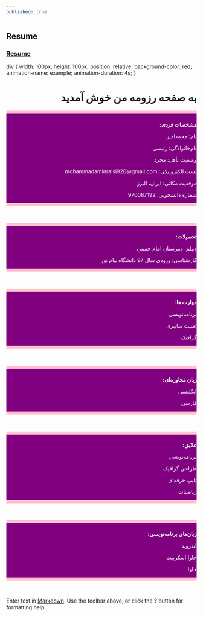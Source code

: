 ```yaml
---
published: true
---
```

## Resume
### [Resume](https://github.com/MohammadaminRaisi/PNU_3991_AR/blob/main/Theory-of-Languages-and-Machines/Resume/Resume.pdf "My Resume")

div {
  width: 100px;
  height: 100px;
  position: relative;
  background-color: red;
  animation-name: example;
  animation-duration: 4s;
}

<h1 dir="rtl" >به صفحه رزومه من خوش آمدید</h1>

<div style="background-color:purple">
<hr style="height:8px;border-width:0;color:purple;background-color:pink">
<h1 dir="rtl" style="color:white;font-size:1em;"> مشخصات فردی:</h1>
<p dir="rtl" style="color:white;"> نام: محمدامین </p>
<p dir="rtl" style="color:white;"> نام‌خانوادگی: رئیسی</p>
<p dir="rtl" style="color:white;"> وضعیت تأهل: مجرد</p>
<p dir="rtl" style="color:white;"> پست الکترونیکی: mohammadaminraisi920@gmail.com</p>
<p dir="rtl" style="color:white;"> موقعیت مکانی: ایران، البرز</p>
<p dir="rtl" style="color:white;"> شماره دانشجویی: 970087192</p>
<hr style="height:8px;border-width:0;color:purple;background-color:pink">
</div>
​
​
​
<div style="background-color:purple">
<hr style="height:8px;border-width:0;color:purple;background-color:pink">
<h1 dir="rtl" style="color:white; font-size:1em;"> تحصیلات:</h1>
<p dir="rtl" style="color:white;"> دیپلم: دبیرستان امام خمینی </p>
<p dir="rtl" style="color:white;"> کارشناسی: ورودی سال 97 دانشگاه پیام نور</p>
<hr style="height:8px;border-width:0;color:purple;background-color:pink">
</div>
​
​
​
<div style="background-color:purple">
<hr style="height:8px;border-width:0;color:purple;background-color:pink">
<h1 dir="rtl" style="color:white; font-size:1em;"> مهارت ها: </h1>
<p dir="rtl" style="color:white;"> برنامه‌نویسی</p>
<p dir="rtl" style="color:white;"> امنیت سایبری</p>
<p dir="rtl" style="color:white;"> گرافیک</p>
<hr style="height:8px;border-width:0;color:purple;background-color:pink">
</div>
​
​
​
<div style="background-color:purple">
<hr style="height:8px;border-width:0;color:purple;background-color:pink">
<h1 dir="rtl" style="color:white; font-size:1em;"> زبان محاوره‌ای:</h1>
<p dir="rtl" style="color:white;"> انگلیسی</p>
<p dir="rtl" style="color:white;"> فارسی</p>
<hr style="height:8px;border-width:0;color:purple;background-color:pink">
</div>
​
​
​
<div style="background-color:purple">
<hr style="height:8px;border-width:0;color:purple;background-color:pink">
<h1 dir="rtl" style="color:white; font-size:1em;"> علایق:</h1>
<p dir="rtl" style="color:white;"> برنامه‌نویسی</p>
<p dir="rtl" style="color:white;"> طراحی گرافیک</p>
<p dir="rtl" style="color:white;"> تایپ حرفه‌ای</p>
<p dir="rtl" style="color:white;"> ریاضیات </p>
<hr style="height:8px;border-width:0;color:purple;background-color:pink">
</div>
​
​
​
<div style="background-color:purple">
<hr style="height:8px;border-width:0;color:purple;background-color:pink">
<h1 dir="rtl" style="color:white; font-size:1em;"> زبان‌های برنامه‌نویسی: </h1>
<p dir="rtl" style="color:white;"> اندروید</p>
<p dir="rtl" style="color:white;"> جاوا اسکریپت</p>
<p dir="rtl" style="color:white;"> جاوا</p>
<hr style="height:8px;border-width:0;color:purple;background-color:pink">
</div>
​
​
​

Enter text in [Markdown](http://daringfireball.net/projects/markdown/). Use the toolbar above, or click the **?** button for formatting help.
